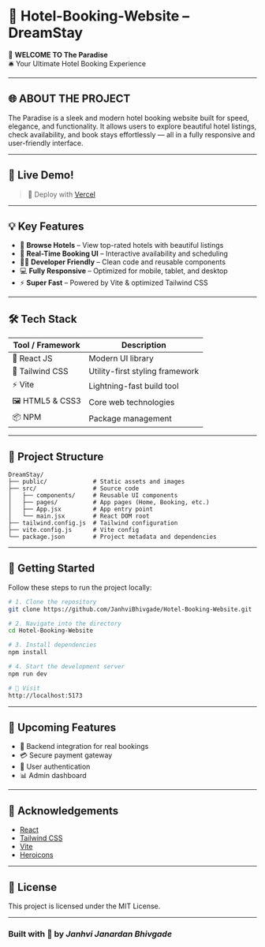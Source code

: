 # 🌴 Hotel-Booking-Website – DreamStay

🎉 **WELCOME TO The Paradise**  
🛎️ Your Ultimate Hotel Booking Experience

---

## 🌐 ABOUT THE PROJECT

The Paradise is a sleek and modern hotel booking website built for speed, elegance, and functionality. It allows users to explore beautiful hotel listings, check availability, and book stays effortlessly — all in a fully responsive and user-friendly interface.

---

## 🏁 Live Demo!

> 🚀 Deploy with [Vercel]((https://hotel-booking-website-silk.vercel.app/)) 

---

## 💡 Key Features

- 🏨 **Browse Hotels** – View top-rated hotels with beautiful listings  
- 📅 **Real-Time Booking UI** – Interactive availability and scheduling  
- 🧑‍💻 **Developer Friendly** – Clean code and reusable components  
- 💻 **Fully Responsive** – Optimized for mobile, tablet, and desktop  
- ⚡ **Super Fast** – Powered by Vite & optimized Tailwind CSS  

---

## 🛠️ Tech Stack

| Tool / Framework | Description                     |
|------------------|---------------------------------|
| 🧠 React JS       | Modern UI library               |
| 🎨 Tailwind CSS   | Utility-first styling framework |
| ⚡ Vite           | Lightning-fast build tool       |
| 🖼️ HTML5 & CSS3   | Core web technologies           |
| 📦 NPM            | Package management              |

---

## 🧱 Project Structure

```
DreamStay/
├── public/             # Static assets and images
├── src/                # Source code
│   ├── components/     # Reusable UI components
│   ├── pages/          # App pages (Home, Booking, etc.)
│   ├── App.jsx         # App entry point
│   └── main.jsx        # React DOM root
├── tailwind.config.js  # Tailwind configuration
├── vite.config.js      # Vite config
└── package.json        # Project metadata and dependencies
```

---

## 🚀 Getting Started

Follow these steps to run the project locally:

```bash
# 1. Clone the repository
git clone https://github.com/JanhviBhivgade/Hotel-Booking-Website.git

# 2. Navigate into the directory
cd Hotel-Booking-Website

# 3. Install dependencies
npm install

# 4. Start the development server
npm run dev

# 🔗 Visit
http://localhost:5173
```

---

## 🔮 Upcoming Features

- 🧾 Backend integration for real bookings  
- 💳 Secure payment gateway  
- 👥 User authentication  
- 📊 Admin dashboard  

---

## 🙏 Acknowledgements

- [React](https://reactjs.org/)  
- [Tailwind CSS](https://tailwindcss.com/)  
- [Vite](https://vitejs.dev/)  
- [Heroicons](https://heroicons.com/)  

---

## 📄 License

This project is licensed under the MIT License.

---

### Built with 💙 by *Janhvi Janardan Bhivgade*
